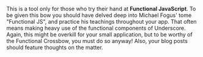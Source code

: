 This is a tool only for those who try their hand at **Functional JavaScript**. To be given this bow you should have delved deep into Michael Fogus' tome "Functional JS", and practice his teachings throughout your app. That often means making heavy use of the functional components of Underscore. Again, this might be overkill for your small application, but to be worthy of the Functional Crossbow, you must do so anyway! Also, your blog posts should feature thoughts on the matter.